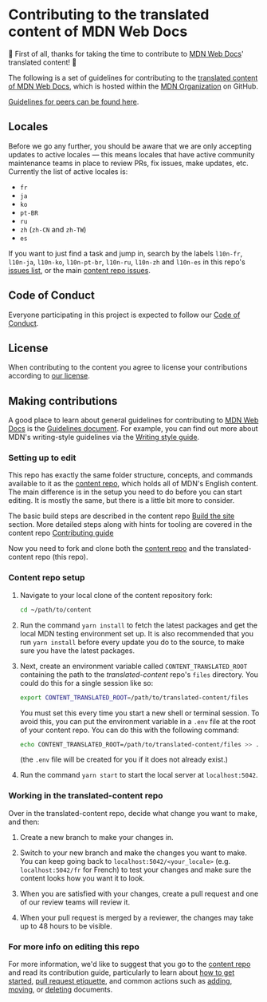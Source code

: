 # Contributing to the translated content of MDN Web Docs

:tada: First of all, thanks for taking the time to contribute to [MDN Web Docs](https://developer.mozilla.org)' translated content! :tada:

The following is a set of guidelines for contributing to the [translated content of MDN Web Docs](https://github.com/mdn/translated-content), which is hosted within the [MDN Organization](https://github.com/mdn) on GitHub.

[Guidelines for peers can be found here](PEERS_GUIDELINES.md).

## Locales

Before we go any further, you should be aware that we are only accepting updates to active locales — this means locales that have active community maintenance teams in place to review PRs, fix issues, make updates, etc. Currently the list of active locales is:

- `fr`
- `ja`
- `ko`
- `pt-BR`
- `ru`
- `zh` (`zh-CN` and `zh-TW`)
- `es`

If you want to just find a task and jump in, search by the labels `l10n-fr`, `l10n-ja`, `l10n-ko`, `l10n-pt-br`, `l10n-ru`, `l10n-zh` and `l10n-es` in this repo's [issues list](https://github.com/mdn/translated-content/issues), or the main [content repo issues](https://github.com/mdn/content/issues).

## Code of Conduct

Everyone participating in this project is expected to follow our [Code of Conduct](CODE_OF_CONDUCT.md).

## License

When contributing to the content you agree to license your contributions according to [our license](LICENSE.md).

## Making contributions

A good place to learn about general guidelines for contributing to [MDN Web Docs](https://developer.mozilla.org) is the [Guidelines document][]. For example, you can find out more about MDN's writing-style guidelines via the [Writing style guide][].

### Setting up to edit

This repo has exactly the same folder structure, concepts, and commands available to it as the [content repo](https://github.com/mdn/content), which holds all of MDN's English content. The main difference is in the setup you need to do before you can start editing. It is mostly the same, but there is a little bit more to consider.

The basic build steps are described in the content repo [Build the site](https://github.com/mdn/content#build-the-site) section. More detailed steps along with hints for tooling are covered in the content repo [Contributing guide](https://github.com/mdn/content/blob/main/CONTRIBUTING.md)

Now you need to fork and clone both the [content repo](https://github.com/mdn/content) and the translated-content repo (this repo).

### Content repo setup

1. Navigate to your local clone of the content repository fork:

   ```bash
   cd ~/path/to/content
   ```

2. Run the command `yarn install` to fetch the latest packages and get the local MDN testing environment set up. It is also recommended that you run `yarn install` before every update you do to the source, to make sure you have the latest packages.

3. Next, create an environment variable called `CONTENT_TRANSLATED_ROOT` containing the path to the _translated-content_ repo's `files` directory. You could do this for a single session like so:

   ```bash
   export CONTENT_TRANSLATED_ROOT=/path/to/translated-content/files
   ```

   You must set this every time you start a new shell or terminal session. To avoid this, you can put the environment variable in a `.env` file at the root of your content repo. You can do this with the following command:

   ```bash
   echo CONTENT_TRANSLATED_ROOT=/path/to/translated-content/files >> .env
   ```

   (the `.env` file will be created for you if it does not already exist.)

4. Run the command `yarn start` to start the local server at `localhost:5042`.

### Working in the translated-content repo

Over in the translated-content repo, decide what change you want to make, and then:

1. Create a new branch to make your changes in.

2. Switch to your new branch and make the changes you want to make. You can keep going back to `localhost:5042/<your_locale>` (e.g. `localhost:5042/fr` for French) to test your changes and make sure the content looks how you want it to look.

3. When you are satisfied with your changes, create a pull request and one of our review teams will review it.

4. When your pull request is merged by a reviewer, the changes may take up to 48 hours to be visible.

### For more info on editing this repo

For more information, we'd like to suggest that you go to the [content repo](https://github.com/mdn/content) and read its contribution guide, particularly to learn about [how to get started](https://github.com/mdn/content/blob/main/CONTRIBUTING.md#getting-started), [pull request etiquette](https://github.com/mdn/content/blob/main/CONTRIBUTING.md#pull-request-etiquette), and common actions such as [adding](https://github.com/mdn/content/blob/main/CONTRIBUTING.md#adding-a-new-document), [moving](https://github.com/mdn/content/blob/main/CONTRIBUTING.md#moving-documents), or [deleting](https://github.com/mdn/content/blob/main/CONTRIBUTING.md#deleting-a-document) documents.

[Guidelines document]: https://developer.mozilla.org/docs/MDN/Writing_guidelines
[Writing style guide]: https://developer.mozilla.org/docs/MDN/Writing_guidelines/Writing_style_guide
